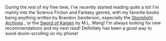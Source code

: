 During the rest of my free time, I've recently started reading quite a lot! I'm mainly into the Science Fiction and Fantasy genres, with my favorite books being anything written by Brandon Sanderson, especially the [Stormlight Archives](https://www.goodreads.com/book/show/7235533-the-way-of-kings) , or the [Sword of Kaigen](https://www.goodreads.com/book/show/41886271-the-sword-of-kaigen?from_search=true&from_srp=true&qid=2FawIZBFa8&rank=1) by M.L. Wang! I'm always looking for new recommendations and my next read! Definitely has been a good way to avoid doom-scrolling on my phone!
